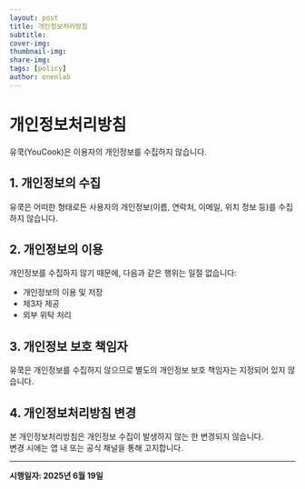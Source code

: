 ```yaml
---
layout: post
title: 개인정보처리방침
subtitle: 
cover-img: 
thumbnail-img: 
share-img:
tags: [policy]
author: onenlab
---
```


# 개인정보처리방침

유쿡(YouCook)은 이용자의 개인정보를 수집하지 않습니다.

## 1. 개인정보의 수집

유쿡은 어떠한 형태로든 사용자의 개인정보(이름, 연락처, 이메일, 위치 정보 등)를 수집하지 않습니다.

## 2. 개인정보의 이용

개인정보를 수집하지 않기 때문에, 다음과 같은 행위는 일절 없습니다:

- 개인정보의 이용 및 저장  
- 제3자 제공  
- 외부 위탁 처리  

## 3. 개인정보 보호 책임자

유쿡은 개인정보를 수집하지 않으므로 별도의 개인정보 보호 책임자는 지정되어 있지 않습니다.

## 4. 개인정보처리방침 변경

본 개인정보처리방침은 개인정보 수집이 발생하지 않는 한 변경되지 않습니다.  
변경 시에는 앱 내 또는 공식 채널을 통해 고지합니다.

---

**시행일자: 2025년 6월 19일**

